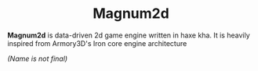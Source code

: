<div align="center">
  <h1>Magnum2d</h1>
</div>

**Magnum2d** is data-driven 2d game engine written in haxe kha. It is heavily inspired from Armory3D's Iron core engine architecture

*(Name is not final)*
